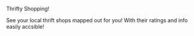 Thrifty Shopping!

See your local thrift shops mapped out for you! With their ratings and info easily accsible!